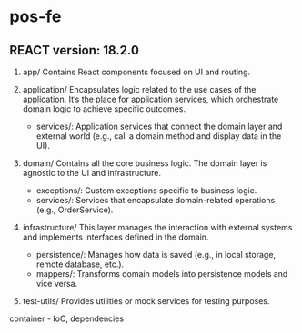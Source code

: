 # pos-fe

## REACT version: 18.2.0


1. app/
   Contains React components focused on UI and routing.

2. application/
   Encapsulates logic related to the use cases of the application. It’s the place for application services, which
   orchestrate domain logic to achieve specific outcomes.
    - services/: Application services that connect the domain layer and external world (e.g., call a domain method and
      display data in the UI).

3. domain/
   Contains all the core business logic. The domain layer is agnostic to the UI and infrastructure.
    - exceptions/: Custom exceptions specific to business logic.
    - services/: Services that encapsulate domain-related operations (e.g., OrderService).

4. infrastructure/
   This layer manages the interaction with external systems and implements interfaces defined in the domain.
    - persistence/: Manages how data is saved (e.g., in local storage, remote database, etc.).
    - mappers/: Transforms domain models into persistence models and vice versa.

5. test-utils/
   Provides utilities or mock services for testing purposes.

container - IoC, dependencies